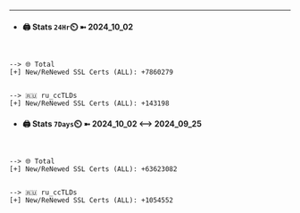 

---
- #### 🖨️ **Stats** `24Hr`⏲️ ➼ 2024_10_02
```console


--> 🌐 Total
[+] New/ReNewed SSL Certs (ALL): +7860279


--> 🇷🇺 ru_ccTLDs
[+] New/ReNewed SSL Certs (ALL): +143198

```

- #### 🖨️ **Stats** `7Days`⏲️ ➼ 2024_10_02 <--> 2024_09_25
```console


--> 🌐 Total
[+] New/ReNewed SSL Certs (ALL): +63623082


--> 🇷🇺 ru_ccTLDs
[+] New/ReNewed SSL Certs (ALL): +1054552

```

